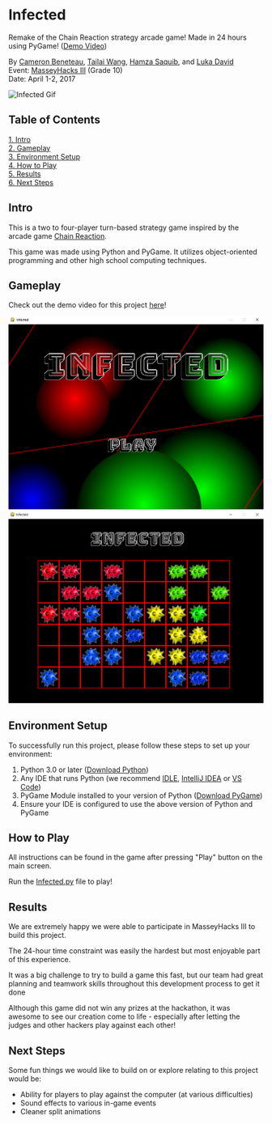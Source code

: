 # Infected

Remake of the Chain Reaction strategy arcade game! Made in 24 hours using PyGame! ([Demo Video](https://youtu.be/7iWkoGkyd_Y))

By [Cameron Beneteau](https://github.com/CameronBeneteau), [Tailai Wang](https://github.com/tailaiwang), [Hamza Saquib](https://github.com/hamzasaqib890), and [Luka David](https://github.com/LukaDavid04)  
Event: [MasseyHacks III](https://mh3.masseyhacks.ca/) (Grade 10)  
Date: April 1-2, 2017

![Infected Gif](screenshots/InfectedGif.gif)

## Table of Contents
[1. Intro](#Intro)  
[2. Gameplay](#Gameplay)  
[3. Environment Setup](#Environment-Setup)  
[4. How to Play](#How-to-Play)  
[5. Results](#Results)  
[6. Next Steps](#Next-Steps)

## Intro

This is a two to four-player turn-based strategy game inspired by the arcade game [Chain Reaction](https://apps.apple.com/us/app/chain-reaction-pro-bombs/id993527516).

This game was made using Python and PyGame. It utilizes object-oriented programming and other high school computing techniques.

## Gameplay

Check out the demo video for this project [here](https://youtu.be/7iWkoGkyd_Y)!

![Infected Main](screenshots/InfectedMain.png)  
![Infected Game](screenshots/InfectedGame.png)

## Environment Setup

To successfully run this project, please follow these steps to set up your environment:

1. Python 3.0 or later ([Download Python](https://www.python.org/downloads/))
2. Any IDE that runs Python (we recommend [IDLE](https://www.python.org/downloads/), [IntelliJ IDEA](https://www.jetbrains.com/idea/) or [VS Code](https://code.visualstudio.com/download))
3. PyGame Module installed to your version of Python ([Download PyGame](https://www.python.org/downloads/))
4. Ensure your IDE is configured to use the above version of Python and PyGame

## How to Play

All instructions can be found in the game after pressing "Play" button on the main screen.

Run the [Infected.py](Infected.py) file to play!

## Results

We are extremely happy we were able to participate in MasseyHacks III to build this project.

The 24-hour time constraint was easily the hardest but most enjoyable part of this experience.

It was a big challenge to try to build a game this fast, but our team had great planning and teamwork skills throughout this development process to get it done

Although this game did not win any prizes at the hackathon, it was awesome to see our creation come to life - especially after letting the judges and other hackers play against each other!

## Next Steps
Some fun things we would like to build on or explore relating to this project would be:

- Ability for players to play against the computer (at various difficulties)
- Sound effects to various in-game events
- Cleaner split animations
